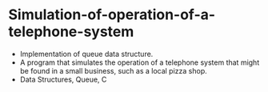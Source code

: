 # Simulation-of-operation-of-a-telephone-system
- Implementation of queue data structure.
- A program that simulates the operation of a telephone system 
that might be found in a small business, such as a local pizza shop.
- Data Structures, Queue, C
